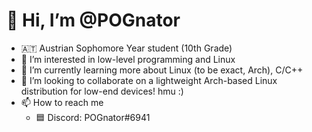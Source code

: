 # 👋 Hi, I’m @POGnator
- :austria: Austrian Sophomore Year student (10th Grade)
- 👀 I’m interested in low-level programming and Linux
- 🌱 I’m currently learning more about Linux (to be exact, Arch), C/C++
- 💞️ I’m looking to collaborate on a lightweight Arch-based Linux distribution for low-end devices! hmu :)
- 📫 How to reach me
  - 🟦 Discord: POGnator#6941

<!---
POGnator/POGnator is a ✨ special ✨ repository because its `README.md` (this file) appears on your GitHub profile.
You can click the Preview link to take a look at your changes.
--->
